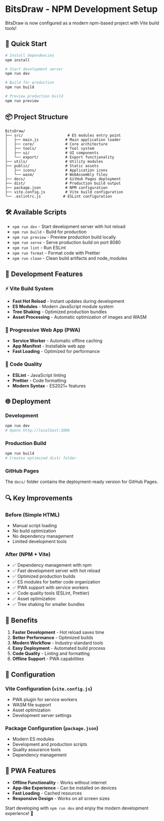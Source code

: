 # BitsDraw - NPM Development Setup

BitsDraw is now configured as a modern npm-based project with Vite build tools!

## 🚀 Quick Start

```bash
# Install dependencies
npm install

# Start development server
npm run dev

# Build for production
npm run build

# Preview production build
npm run preview
```

## 📦 Project Structure

```
BitsDraw/
├── src/                    # ES modules entry point
│   ├── main.js            # Main application loader
│   ├── core/              # Core architecture
│   ├── tools/             # Tool system
│   ├── ui/                # UI components
│   └── export/            # Export functionality
├── utils/                 # Utility modules
├── public/                # Static assets
│   ├── icons/             # Application icons
│   └── wasm/              # WebAssembly files
├── docs/                  # GitHub Pages deployment
├── dist/                  # Production build output
├── package.json           # NPM configuration
├── vite.config.js         # Vite build configuration
└── .eslintrc.js          # ESLint configuration
```

## 🛠️ Available Scripts

- `npm run dev` - Start development server with hot reload
- `npm run build` - Build for production
- `npm run preview` - Preview production build locally
- `npm run serve` - Serve production build on port 8080
- `npm run lint` - Run ESLint
- `npm run format` - Format code with Prettier
- `npm run clean` - Clean build artifacts and node_modules

## 🔧 Development Features

### ⚡ Vite Build System
- **Fast Hot Reload** - Instant updates during development
- **ES Modules** - Modern JavaScript module system
- **Tree Shaking** - Optimized production bundles
- **Asset Processing** - Automatic optimization of images and WASM

### 📱 Progressive Web App (PWA)
- **Service Worker** - Automatic offline caching
- **App Manifest** - Installable web app
- **Fast Loading** - Optimized for performance

### 🎨 Code Quality
- **ESLint** - JavaScript linting
- **Prettier** - Code formatting
- **Modern Syntax** - ES2021+ features

## 🌐 Deployment

### Development
```bash
npm run dev
# Opens http://localhost:3000
```

### Production Build
```bash
npm run build
# Creates optimized dist/ folder
```

### GitHub Pages
The `docs/` folder contains the deployment-ready version for GitHub Pages.

## 🔍 Key Improvements

### Before (Simple HTML)
- Manual script loading
- No build optimization
- No dependency management
- Limited development tools

### After (NPM + Vite)
- ✅ Dependency management with npm
- ✅ Fast development server with hot reload
- ✅ Optimized production builds
- ✅ ES modules for better code organization
- ✅ PWA support with service workers
- ✅ Code quality tools (ESLint, Prettier)
- ✅ Asset optimization
- ✅ Tree shaking for smaller bundles

## 🎯 Benefits

1. **Faster Development** - Hot reload saves time
2. **Better Performance** - Optimized builds
3. **Modern Workflow** - Industry-standard tools
4. **Easy Deployment** - Automated build process
5. **Code Quality** - Linting and formatting
6. **Offline Support** - PWA capabilities

## 🔧 Configuration

### Vite Configuration (`vite.config.js`)
- PWA plugin for service workers
- WASM file support
- Asset optimization
- Development server settings

### Package Configuration (`package.json`)
- Modern ES modules
- Development and production scripts
- Quality assurance tools
- Dependency management

## 📱 PWA Features

- **Offline Functionality** - Works without internet
- **App-like Experience** - Can be installed on devices
- **Fast Loading** - Cached resources
- **Responsive Design** - Works on all screen sizes

Start developing with `npm run dev` and enjoy the modern development experience! 🎉